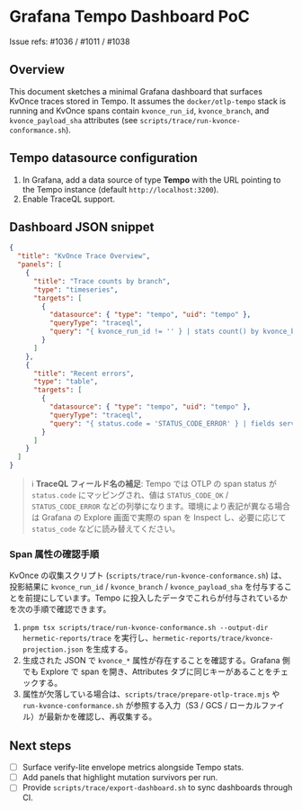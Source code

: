 # Grafana Tempo Dashboard PoC

Issue refs: #1036 / #1011 / #1038

## Overview
This document sketches a minimal Grafana dashboard that surfaces KvOnce traces stored in Tempo. It assumes the `docker/otlp-tempo` stack is running and KvOnce spans contain `kvonce_run_id`, `kvonce_branch`, and `kvonce_payload_sha` attributes (see `scripts/trace/run-kvonce-conformance.sh`).

## Tempo datasource configuration
1. In Grafana, add a data source of type **Tempo** with the URL pointing to the Tempo instance (default `http://localhost:3200`).
2. Enable TraceQL support.

## Dashboard JSON snippet
```json
{
  "title": "KvOnce Trace Overview",
  "panels": [
    {
      "title": "Trace counts by branch",
      "type": "timeseries",
      "targets": [
        {
          "datasource": { "type": "tempo", "uid": "tempo" },
          "queryType": "traceql",
          "query": "{ kvonce_run_id != '' } | stats count() by kvonce_branch"
        }
      ]
    },
    {
      "title": "Recent errors",
      "type": "table",
      "targets": [
        {
          "datasource": { "type": "tempo", "uid": "tempo" },
          "queryType": "traceql",
          "query": "{ status.code = 'STATUS_CODE_ERROR' } | fields service.name, status_message, kvonce_run_id"
        }
      ]
    }
  ]
}
```

> ℹ️ **TraceQL フィールド名の補足**: Tempo では OTLP の span status が `status.code` にマッピングされ、値は `STATUS_CODE_OK` / `STATUS_CODE_ERROR` などの列挙になります。環境により表記が異なる場合は Grafana の Explore 画面で実際の span を Inspect し、必要に応じて `status_code` などに読み替えてください。

### Span 属性の確認手順

KvOnce の収集スクリプト (`scripts/trace/run-kvonce-conformance.sh`) は、投影結果に `kvonce_run_id` / `kvonce_branch` / `kvonce_payload_sha` を付与することを前提にしています。Tempo に投入したデータでこれらが付与されているかを次の手順で確認できます。

1. `pnpm tsx scripts/trace/run-kvonce-conformance.sh --output-dir hermetic-reports/trace` を実行し、`hermetic-reports/trace/kvonce-projection.json` を生成する。
2. 生成された JSON で `kvonce_*` 属性が存在することを確認する。Grafana 側でも Explore で span を開き、Attributes タブに同じキーがあることをチェックする。
3. 属性が欠落している場合は、`scripts/trace/prepare-otlp-trace.mjs` や `run-kvonce-conformance.sh` が参照する入力（S3 / GCS / ローカルファイル）が最新かを確認し、再収集する。

## Next steps
- [ ] Surface verify-lite envelope metrics alongside Tempo stats.
- [ ] Add panels that highlight mutation survivors per run.
- [ ] Provide `scripts/trace/export-dashboard.sh` to sync dashboards through CI.
